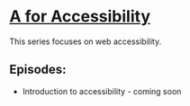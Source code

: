 # [A for Accessibility](https://www.youtube.com/watch?v=q1nQ0VA4vYw&list=PLS4ZXsZEb51apvOoBE_HukoWpcDXnGJ7y&index=2)

This series focuses on web accessibility.

## Episodes:
- Introduction to accessibility - coming soon